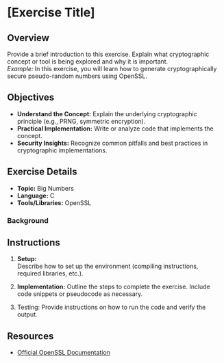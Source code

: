 # [Exercise Title]

## Overview

Provide a brief introduction to this exercise. Explain what cryptographic concept or tool is being explored and why it is important.  
*Example:* In this exercise, you will learn how to generate cryptographically secure pseudo-random numbers using OpenSSL.

## Objectives

- **Understand the Concept:** Explain the underlying cryptographic principle (e.g., PRNG, symmetric encryption).
- **Practical Implementation:** Write or analyze code that implements the concept.
- **Security Insights:** Recognize common pitfalls and best practices in cryptographic implementations.

## Exercise Details

- **Topic:** Big Numbers
- **Language:** C
- **Tools/Libraries:** OpenSSL

### Background



## Instructions

1. **Setup:**  
   Describe how to set up the environment (compiling instructions, required libraries, etc.).
   
2. **Implementation:**
   Outline the steps to complete the exercise. Include code snippets or pseudocode as necessary.
   
3. Testing:
   Provide instructions on how to run the code and verify the output.
   
## Resources

<!-- - [Course Slides on Cryptography Exercises]() -->
- [Official OpenSSL Documentation](https://www.openssl.org/docs/)
